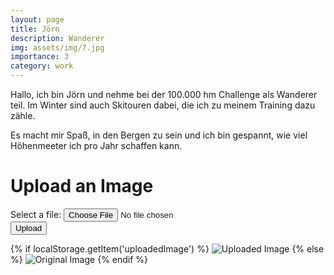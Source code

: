 ```yaml
---
layout: page
title: Jörn
description: Wanderer
img: assets/img/7.jpg
importance: 3
category: work
---
```


Hallo, ich bin Jörn und nehme bei der 100.000 hm Challenge als Wanderer teil. Im Winter sind auch Skitouren dabei, die ich zu meinem Training dazu zähle. 

Es macht mir Spaß, in den Bergen zu sein und ich bin gespannt, wie viel Höhenmeeter ich pro Jahr schaffen kann.

<style>
  #image-container img {
    max-width: 300px;
    max-height: 300px;
  }
</style>

<div>
  <h1>Upload an Image</h1>
  <form>
    <label for="file">Select a file:</label>
    <input type="file" id="file" name="file" accept="image/*">
    <br>
    <button type="submit">Upload</button>
  </form>
  <div id="image-container">
  <!-- Placeholder for the uploaded image -->
</div>

<div id="image-container">
  <!-- Display the original image if available in local storage -->
  {% if localStorage.getItem('uploadedImage') %}
    <img src="{{ localStorage.getItem('uploadedImage') }}" alt="Uploaded Image">
  {% else %}
    <img src="{{ page.img }}" alt="Original Image">
  {% endif %}
</div>

<script>
  const form = document.querySelector('form');
  const imageContainer = document.getElementById('image-container');

  form.addEventListener('submit', (event) => {
    event.preventDefault(); // Prevent the form from submitting

    const fileInput = document.getElementById('file');
    const file = fileInput.files[0];

    if (file && file.type.startsWith('image/')) {
      const reader = new FileReader();

      reader.addEventListener('load', (event) => {
        // Create an <img> element and set its source to the uploaded file
        const img = document.createElement('img');
        img.src = event.target.result;
        img.alt = file.name;

        // Add the <img> element to the image container
        imageContainer.appendChild(img);
      });

      // Read the uploaded file as a data URL
      reader.readAsDataURL(file);
    }
  });
</script>

<script>
  const form = document.querySelector('form');
  const imageContainer = document.getElementById('image-container');

  form.addEventListener('submit', (event) => {
    event.preventDefault(); // Prevent the form from submitting

    const fileInput = document.getElementById('file');
    const file = fileInput.files[0];

    if (file && file.type.startsWith('image/')) {
      const reader = new FileReader();

      reader.addEventListener('load', (event) => {
        // Create an <img> element and set its source to the uploaded file
        const img = document.createElement('img');
        img.src = event.target.result;
        img.alt = file.name;

        // Add the <img> element to the image container
        imageContainer.appendChild(img);

        // Store the data URL in local storage
        localStorage.setItem('uploadedImage', event.target.result);
      });

      // Read the uploaded file as a data URL
      reader.readAsDataURL(file);
    }
  });
</script>

